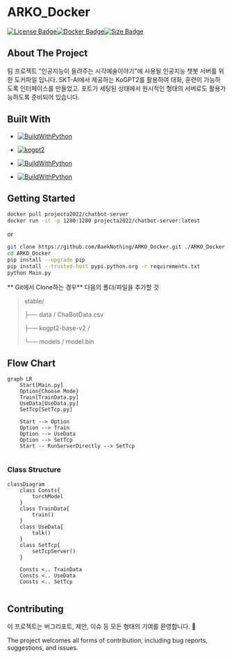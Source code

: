 # ARKO_Docker

[![License Badge](https://img.shields.io/github/license/BaekNothing/ARKO_Docker)]()[![Docker Badge](https://img.shields.io/docker/automated/projecta2022/chatbot-server)]()[![Size Badge](https://img.shields.io/docker/image-size/projecta2022/chatbot-server)]()



## About The Project

팀 프로젝트 "인공지능이 들려주는 시각예술이야기"에 사용될 인공지능 챗봇 서버를 위한 도커파일 입니다. SKT-AI에서 제공하는 KoGPT2를 활용하여 대화, 훈련이 가능하도록 인터페이스를 만들었고. 포트가 세팅된 상태에서 원시적인 형태의 서버로도 활용가능하도록 준비되어 있습니다.



## Built With

- [![BuildWithPython](https://img.shields.io/badge/Python-3.8.1-green)](https://www.python.org/downloads/release/python-381/)
- [![kogpt2](https://img.shields.io/badge/SKT--AI-KoGPT2-brightgreen)](https://github.com/SKT-AI/KoGPT2#kogpt2-%ED%95%9C%EA%B5%AD%EC%96%B4-gpt-2-ver-20)

- [![BuildWithPython](https://img.shields.io/badge/transformers-4.19.2-yellow)](https://www.python.org/downloads/release/python-381/)

- [![BuildWithPython](https://img.shields.io/badge/Torch-1.11.0-yellow)](https://www.python.org/downloads/release/python-381/)

  

## Getting Started 

```bash
docker pull projecta2022/chatbot-server
docker run -it -p 1280:1280 projecta2022/chatbot-server:latest
```

or

```bash
git clone https://github.com/BaekNothing/ARKO_Docker.git ./ARKO_Docker
cd ARKO_Docker
pip install --upgrade pip
pip install --trusted-host pypi.python.org -r requirements.txt
python Main.py
```

** Git에서 Clone하는 경우** 다음의 폴더/파일을 추가할 것 

> stable/
>
> ├── data / ChaBotData.csv
>
> ├── kogpt2-base-v2 /
>
> └── models / model.bin



## Flow Chart

```mermaid
graph LR
	Start[Main.py]
	Option{Choose Mode}
	Train[TrainData.py]
	UseData[UseData.py]
	SetTcp[SetTcp.py]
	
	Start --> Option
	Option --> Train
	Option --> UseData
	Option --> SetTcp
	Start -- RunServerDirectly --> SetTcp
	
```



### Class Structure

```mermaid
classDiagram
	class Consts{
		torchModel
	}
	class TrainData{
		train()
	}
	class UseData{
		talk()
	}
	class SetTcp{
		setTcpServer()
	}
	
	Consts <.. TrainData
	Consts <.. UseData
	Consts <.. SetTcp
	
```



## Contributing

이 프로젝트는 버그리포트, 제안, 이슈 등 모든 형태의 기여를 환영합니다. 🤣

The project welcomes all forms of contribution, including bug reports, suggestions, and issues.
